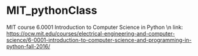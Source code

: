 # MIT_pythonClass
MIT course 6.0001 Introduction to Computer Science in Python 
\n link: https://ocw.mit.edu/courses/electrical-engineering-and-computer-science/6-0001-introduction-to-computer-science-and-programming-in-python-fall-2016/

